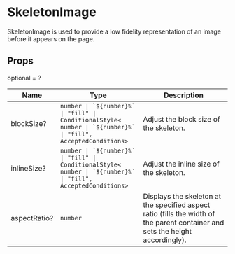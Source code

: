# SkeletonImage

SkeletonImage is used to provide a low fidelity representation of an image before it appears on the page.

## Props

optional = ?

| Name         | Type                                                                                                                                                                                | Description                                                                                                                    |
| ------------ | ----------------------------------------------------------------------------------------------------------------------------------------------------------------------------------- | ------------------------------------------------------------------------------------------------------------------------------ |
| blockSize?   | <code>number &#124; &#96;&dollar;{number}%&#96; &#124; "fill" &#124; ConditionalStyle<<wbr>number &#124; &#96;&dollar;{number}%&#96; &#124; "fill", AcceptedConditions<wbr>></code> | Adjust the block size of the skeleton.                                                                                         |
| inlineSize?  | <code>number &#124; &#96;&dollar;{number}%&#96; &#124; "fill" &#124; ConditionalStyle<<wbr>number &#124; &#96;&dollar;{number}%&#96; &#124; "fill", AcceptedConditions<wbr>></code> | Adjust the inline size of the skeleton.                                                                                        |
| aspectRatio? | <code>number</code>                                                                                                                                                                 | Displays the skeleton at the specified aspect ratio (fills the width of the parent container and sets the height accordingly). |
